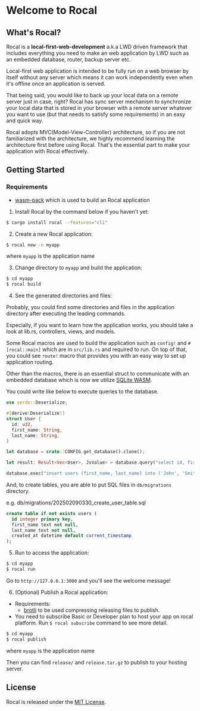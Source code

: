 # Welcome to Rocal

## What's Rocal?

Rocal is a **local-first-web-development** a.k.a LWD driven framework that includes everything you need to make an web application by LWD such as an embedded database, router, backup server etc.

Local-first web application is intended to be fully run on a web browser by itself without any server which means it can work independently even when it's offline once an application is served.

That being said, you would like to back up your local data on a remote server just in case, right? 
Rocal has sync server mechanism to synchronize your local data that is stored in your browser with a remote server whatever you want to use (but that needs to satisfy some requirements) in an easy and quick way.

Rocal adopts MVC(Model-View-Controller) architecture, so if you are not familiarized with the architecture, we highly recommend learning the architecture first before using Rocal. That's the essential part to make your application with Rocal effectively.

## Getting Started

### Requirements
- [wasm-pack](https://rustwasm.github.io/wasm-pack/installer/) which is used to build an Rocal application

1. Install Rocal by the command below if you haven't yet:

```bash
$ cargo install rocal --features="cli"
```

2. Create a new Rocal application:

```bash
$ rocal new -n myapp
```

where `myapp` is the application name

3. Change directory to `myapp` and build the application:

```bash
$ cd myapp
$ rocal build
```

4. See the generated directories and files:

Probably, you could find some directories and files in the application directory after executing the leading commands.

Especially, if you want to learn how the application works, you should take a look at lib.rs, controllers, views, and models. 

Some Rocal macros are used to build the application such as `config!` and `#[rocal::main]` which are in `src/lib.rs` and required to run. On top of that, you could see `route!` macro that provides you with an easy way to set up application routing.

Other than the macros, there is an essential struct to communicate with an embedded database which is now we utilize [SQLite WASM](https://sqlite.org/wasm/doc/trunk/index.md).

You could write like below to execute queries to the database.

```rust
use serde::Deserialize;

#[derive(Deserialize)]
struct User {
  id: u32,
  first_name: String,
  last_name: String,
}

let database = crate::CONFIG.get_database().clone();

let result: Result<Vec<User>, JsValue> = database.query("select id, first_name, last_name from users;").await;

database.exec("insert users (first_name, last_name) into ('John', 'Smith');").await;
```

And, to create tables, you are able to put SQL files in `db/migrations` directory.

e.g. db/migrations/202502090330_create_user_table.sql

```sql
create table if not exists users (
  id integer primary key,
  first_name text not null,
  last_name text not null,
  created_at datetime default current_timestamp
);
```


5. Run to access the application:

```bash
$ cd myapp
$ rocal run
```

Go to `http://127.0.0.1:3000` and you'll see the welcome message!

6. (Optional) Publish a Rocal application:
- Requirements:
  - [brotli](https://github.com/google/brotli) to be used compressing releasing files to publish.
- You need to subscribe Basic or Developer plan to host your app on rocal platform. Run `$ rocal subscribe` command to see more detail.

```bash
$ cd myapp
$ rocal publish
```

where `myapp` is the application name

Then you can find `release/` and `release.tar.gz` to publish to your hosting server.


## License

Rocal is released under the [MIT License](https://opensource.org/licenses/MIT).
